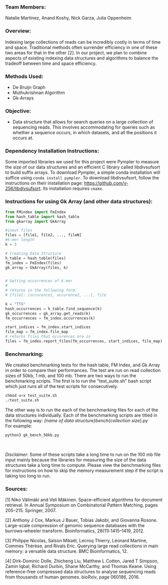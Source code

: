 ### Team Members: 
Natalie Martinez, Anand Koshy, Nick Garza, Julia Oppenheim

### Overview:
Indexing large collections of reads can be incredibly costly in terms of time and space. Traditional methods often surrender efficiency in one of these two areas for that in the other [2]. In our project, we plan to combine aspects of existing indexing data structures and algorithms to balance the tradeoff between time and space efficiency.

### Methods Used:
* De Bruijn Graph
* Muthukrishnan Algorithm
* Gk-Arrays


### Objective:
*  Data structure that allows for search queries on a large collection of sequencing reads. This involves accommodating for queries such as whether a sequence occurs, in which datasets, and all the positions it occurs at.


### Dependency Installation Instructions:
Some imported libraries we used for this project were Pympler to measure the size of our data structures and an efficient C library called libdivsufsort to build suffix arrays. To download Pympler, a simple conda installation will suffice using `conda install pympler`. To download libdivsufsort, follow the instructions on their installation page: https://github.com/y-256/libdivsufsort. Its installation requires `cmake`.

### Instructions for using Gk Array (and other data structures):

```python
from FMindex import FmIndex
from hash_table import hash_table
from gkarray import GkArray

#inout files
files = [file1, file2, ..., fileN]
#k-mer length
k = 3

# Creating Data Structure
h_table = hash_table(files)
fm_index = FmIndex(files)
gk_array = GkArray(files, k)


# Getting occurrences of k-mer
# 
# returns in the following form:
# {file1: [occurence1, occurence2, ...], file 

k = "TTG"
hash_occurrences = h_table.find_sequence(k)
gk_occurrences = gk_array.get_reads(k)
fm_occurrences = fm_index.occurrences(k)

start_indices = fm_index.start_indices
file_map = fm_index.file_map
# returns files that occurences are in
files = fm_index.report_files(fm_occurrences, start_indices, file_map)


```

### Benchmarking:
We created benchmarking tests for the hash table, FM Index, and Gk Array in order to compare their performances. The test are run on read collection sizes of 50kb, 1 mb, and 100 mb. There are two ways to run the benchmarking scripts. The first is to run the "test_suite.sh" bash script which just runs all of the test scripts for consecutively. 

```python
chmod u+x test_suite.sh
./test_suite.sh
```

The other way is to run the each of the benchmarking files for each of the data structures individually. Each of the benchmarking scripts are titled in the following way: *{name of data structure}_bench_{collection size}.py* 
<br>
For example:
```python
python3 gk_bench_50kb.py
```
<br>

*Disclaimer*: Some of these scripts take a long time to run on the 100 mb file input mainly because the libraries for measuring the size of the data structures take a long time to compute. Please view the benchmarking files for instructions on how to skip the memory measurement step if the script is taking too long to run.



### Sources:
[1] Niko Välimäki and Veli Mäkinen. Space-efficient algorithms for document retrieval. In
Annual Symposium on Combinatorial Pattern Matching, pages 205–215. Springer, 2007.

[2] Anthony J Cox, Markus J Bauer, Tobias Jakobi, and Giovanna Rosone. Large-scale compression of genomic sequence databases with the burrows–wheeler transform. Bioinformatics, 28(11):1415–1419, 2012.

[3] Philippe Nicolas, Salson Mikaël, Lecroq Thierry, Léonard Martine, Commes Thérѐse, and Rivals Eric. Querying large read collections in main memory: a versatile data structure. BMC Bioinformatics, 12.

[4] Dirk-Dominic Dolle, Zhicheng Liu, Matthew L Cotten, Jared T Simpson, Zamin Iqbal, Richard Durbin, Shane McCarthy, and Thomas Keane. Using reference-free compressed data structures to analyse sequencing reads from thousands of human genomes. bioRxiv, page 060186, 2016.

